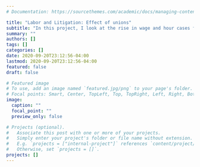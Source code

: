 ```yaml
---
# Documentation: https://sourcethemes.com/academic/docs/managing-content/

title: "Labor and Litigation: Effect of unions"
subtitle: "In this project, I look at the rise in wage and hour cases filed by workers -- mostly nonunion in the US under Fair Labor Standards Act (FLSA) and explore the role of labor unions in boosting legal mobilization among workers."
summary: ""
authors: []
tags: []
categories: []
date: 2020-09-20T23:12:56-04:00
lastmod: 2020-09-20T23:12:56-04:00
featured: false
draft: false

# Featured image
# To use, add an image named `featured.jpg/png` to your page's folder.
# Focal points: Smart, Center, TopLeft, Top, TopRight, Left, Right, BottomLeft, Bottom, BottomRight.
image:
  caption: ""
  focal_point: ""
  preview_only: false

# Projects (optional).
#   Associate this post with one or more of your projects.
#   Simply enter your project's folder or file name without extension.
#   E.g. `projects = ["internal-project"]` references `content/project/deep-learning/index.md`.
#   Otherwise, set `projects = []`.
projects: []
---
```

